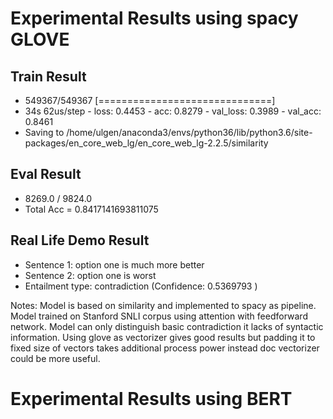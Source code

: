 # Experimental Results using spacy GLOVE

## Train Result

* 549367/549367 [==============================]
* 34s 62us/step - loss: 0.4453 - acc: 0.8279 - val_loss: 0.3989 - val_acc: 0.8461
* Saving to /home/ulgen/anaconda3/envs/python36/lib/python3.6/site-packages/en_core_web_lg/en_core_web_lg-2.2.5/similarity

## Eval Result

* 8269.0 / 9824.0 
* Total Acc = 0.8417141693811075

## Real Life Demo Result

* Sentence 1: option one is much more better
* Sentence 2: option one is worst
* Entailment type: contradiction (Confidence: 0.5369793 )

Notes: Model is based on similarity and implemented to spacy as pipeline. Model trained on Stanford SNLI corpus using attention
with feedforward network. Model can only distinguish basic contradiction it lacks of syntactic information. 
Using glove as vectorizer gives good results but padding it to fixed size of vectors takes additional process power instead doc
vectorizer could be more useful. 

# Experimental Results using BERT
